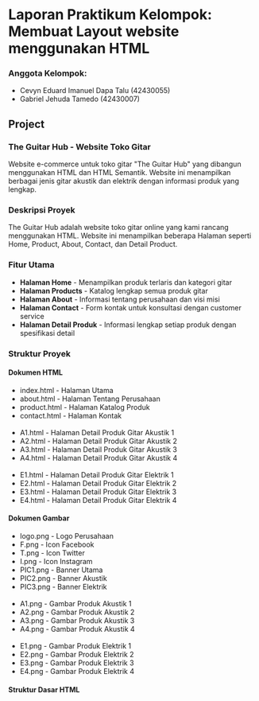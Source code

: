 <h1>Laporan Praktikum Kelompok: Membuat Layout website menggunakan HTML</h1>

<h3>Anggota Kelompok:</h3>
<ul>
  <li>Cevyn Eduard Imanuel Dapa Talu (42430055)</li>
  <li>Gabriel Jehuda Tamedo (42430007)</li>
</ul>

<h2>Project</h2>
<h3>The Guitar Hub - Website Toko Gitar</h3>
<p>Website e-commerce untuk toko gitar "The Guitar Hub" yang dibangun menggunakan HTML dan HTML Semantik. Website ini menampilkan berbagai jenis gitar akustik dan elektrik dengan informasi produk yang lengkap.</p>

<h3>Deskripsi Proyek</h3>
<p>The Guitar Hub adalah website toko gitar online yang kami rancang menggunakan HTML. Website ini menampilkan beberapa Halaman seperti Home, Product, About, Contact, dan Detail Product.</p>

<h3>Fitur Utama</h3>
<ul>
  <li><b>Halaman Home</b> - Menampilkan produk terlaris dan kategori gitar</li>
  <li><b>Halaman Products</b> - Katalog lengkap semua produk gitar</li>
  <li><b>Halaman About</b> - Informasi tentang perusahaan dan visi misi</li>
  <li><b>Halaman Contact</b> - Form kontak untuk konsultasi dengan customer service</li>
  <li><b>Halaman Detail Produk</b> - Informasi lengkap setiap produk dengan spesifikasi detail</li>
</ul>

<h3>Struktur Proyek</h3>

<h4>Dokumen HTML</h4>
<ul>
  <li>index.html - Halaman Utama</li>
  <li>about.html - Halaman Tentang Perusahaan</li>
  <li>product.html - Halaman Katalog Produk</li>
  <li>contact.html - Halaman Kontak</li>
  <br>
  <li>A1.html - Halaman Detail Produk Gitar Akustik 1</li>
  <li>A2.html - Halaman Detail Produk Gitar Akustik 2</li>
  <li>A3.html - Halaman Detail Produk Gitar Akustik 3</li>
  <li>A4.html - Halaman Detail Produk Gitar Akustik 4</li>
  <br>
  <li>E1.html - Halaman Detail Produk Gitar Elektrik 1</li>
  <li>E2.html - Halaman Detail Produk Gitar Elektrik 2</li>
  <li>E3.html - Halaman Detail Produk Gitar Elektrik 3</li>
  <li>E4.html - Halaman Detail Produk Gitar Elektrik 4</li>
</ul>

<h4>Dokumen Gambar</h4>
<ul>
  <li>logo.png - Logo Perusahaan</li>
  <li>F.png - Icon Facebook</li>
  <li>T.png - Icon Twitter</li>
  <li>I.png - Icon Instagram</li>
  <li>PIC1.png - Banner Utama</li>
  <li>PIC2.png - Banner Akustik</li>
  <li>PIC3.png - Banner Elektrik</li>
  <br>
  <li>A1.png - Gambar Produk Akustik 1</li>
  <li>A2.png - Gambar Produk Akustik 2</li>
  <li>A3.png - Gambar Produk Akustik 3</li>
  <li>A4.png - Gambar Produk Akustik 4</li>
  <br>
  <li>E1.png - Gambar Produk Elektrik 1</li>
  <li>E2.png - Gambar Produk Elektrik 2</li>
  <li>E3.png - Gambar Produk Elektrik 3</li>
  <li>E4.png - Gambar Produk Elektrik 4</li>
</ul>

<h4>Struktur Dasar HTML</h4>
<p><!DOCTYPE html></p>

